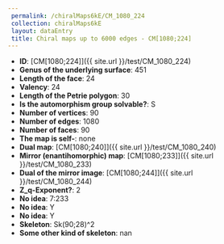 ```yaml
--- 
 permalink: /chiralMaps6kE/CM_1080_224 
 collection: chiralMaps6kE
 layout: dataEntry
 title: Chiral maps up to 6000 edges - CM[1080;224]
---
```


- **ID**: [CM[1080;224]]({{ site.url }}/test/CM_1080_224)
- **Genus of the underlying surface**: 451
- **Length of the face**: 24
- **Valency**: 24
- **Length of the Petrie polygon**: 30
- **Is the automorphism group solvable?**: S
- **Number of vertices**: 90
- **Number of edges**: 1080
- **Number of faces**: 90
- **The map is self-**: none
- **Dual map**: [CM[1080;240]]({{ site.url }}/test/CM_1080_240)
- **Mirror (enantihomorphic) map**: [CM[1080;233]]({{ site.url }}/test/CM_1080_233)
- **Dual of the mirror image**: [CM[1080;244]]({{ site.url }}/test/CM_1080_244)
- **Z_q-Exponent?**: 2
- **No idea**:  7:233
- **No idea**: Y
- **No idea**: Y
- **Skeleton**: Sk(90;28)^2
- **Some other kind of skeleton**: nan
